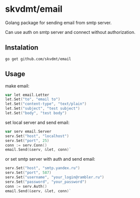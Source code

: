 # skvdmt/email
Golang package for sending email from smtp server.

Can use auth on smtp server and connect without authorization.

## Instalation
`go get github.com/skvdmt/email`

## Usage

make email:
```go
var let email.Letter
let.Set("to", "email to")
let.Set("content-type", "text/plain")
let.Set("subject", "test subject")
let.Set("body", "test body")
```
set local server and send email:
```go
var serv email.Server
serv.Set("host", "localhost")
serv.Set("port", 25)
conn := serv.Conn()
email.Send(&serv, &let, conn)`
```
or set smtp server with auth and send email: 
```go
serv.Set("host", "smtp.yandex.ru")
serv.Set("port", 587)
serv.Set("username", "your_login@rambler.ru")
serv.Set("password", "your_password")
conn := serv.Auth()
email.Send(&serv, &let, conn)`
```
